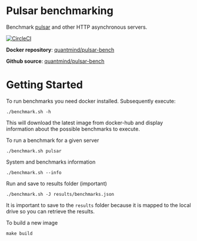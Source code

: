 # Pulsar benchmarking

Benchmark [pulsar][] and other HTTP asynchronous servers.

[![CircleCI](https://circleci.com/gh/quantmind/pulsar-bench.svg?style=svg)](https://circleci.com/gh/quantmind/pulsar-bench)

**Docker repository**: [quantmind/pulsar-bench](https://hub.docker.com/r/quantmind/pulsar-bench/)

**Github source**: [quantmind/pulsar-bench](https://github.com/quantmind/pulsar-bench)

# Getting Started

To run benchmarks you need docker installed. Subsequently execute:
```
./benchmark.sh -h
```
This will download the latest image from docker-hub and display information
about the possible benchmarks to execute.

To run a benchmark for a given server
```
./benchmark.sh pulsar
```

System and benchmarks information
```
./benchmark.sh --info
```

Run and save to results folder (important)
```
./benchmark.sh -J results/benchmarks.json
```
It is important to save to the ``results`` folder because it is mapped
to the local drive so you can retrieve the results.

To build a new image
```
make build
```

[pulsar]: https://github.com/quantmind/pulsar
